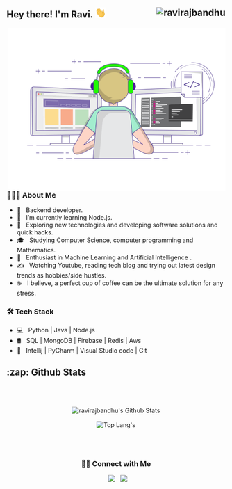 <h2> Hey there! I'm Ravi. <img src="Hi.gif" width="25"> <img src="https://komarev.com/ghpvc/?username=ravirajbandhu&color=blue&style=flat" alt="ravirajbandhu" align="right" style = "float : right"/></h2>
<img align="right" alt="GIF" src="gif3.gif" width="500"/>

<h3> 👨🏻‍💻 About Me </h3>

- 💼 &nbsp; Backend developer.
- 🔭 &nbsp; I’m currently learning Node.js.
- 🤔 &nbsp; Exploring new technologies and developing software solutions and quick hacks.
- 🎓 &nbsp; Studying Computer Science, computer programming and Mathematics.
- 🌱 &nbsp; Enthusiast in Machine Learning and Artificial Intelligence .
- ✍️ &nbsp; Watching Youtube, reading tech blog and trying out latest design trends as hobbies/side hustles.
- ☕ &nbsp; I believe, a perfect cup of coffee can be the ultimate solution for any stress.

<h3>🛠 Tech Stack</h3>

- 💻 &nbsp; Python | Java | Node.js
- 🛢 &nbsp; SQL | MongoDB | Firebase | Redis | Aws
- 🔧 &nbsp; Intellij | PyCharm | Visual Studio code | Git
  <br>


<h2>:zap: Github Stats </h2>

</br>
</br>

<p align="center">
    <!-- ![Ravi's Github Stats](https://github-readme-stats.vercel.app/api?username=ravirajbandhu&show_icons=true&title_color=fff&icon_color=79ff97&text_color=9f9f9f&bg_color=151515) -->
    <img align="center" src="https://github-readme-stats.vercel.app/api?username=ravirajbandhu&include_all_commits=true&count_private=true&show_icons=true&theme=dark" alt="ravirajbandhu's Github Stats">
</p>

<p align="center">
  <img align="center" src="https://github-readme-stats.vercel.app/api/top-langs/?username=ravirajbandhu&layout=compact&hide=jupyter%20notebook&theme=dark" alt="Top Lang's" />
</p>

</br>
</br>

<center> <h3> 🤝🏻 Connect with Me </h3> </center>

<p align="center"> 
&nbsp; <a href="mailto:rrb8319@gmail.com" target="_blank" rel="noopener noreferrer"><img src="https://img.icons8.com/plasticine/100/000000/gmail.png"  width="50" /></a>
&nbsp; <a href="https://www.linkedin.com/in/ravirajbandhu/" target="_blank" rel="noopener noreferrer"><img src="https://img.icons8.com/plasticine/100/000000/linkedin.png" width="50" /></a>
</p>

